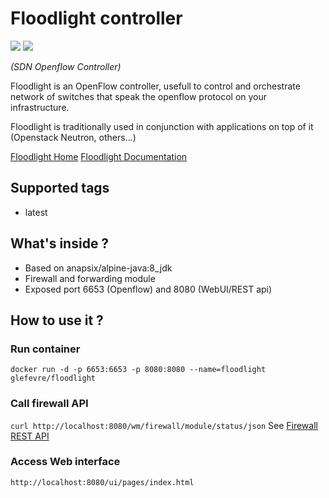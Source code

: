 # Floodlight controller
[![](https://images.microbadger.com/badges/image/glefevre/floodlight.svg)](https://microbadger.com/images/glefevre/floodlight "Get your own image badge on microbadger.com") [![](https://images.microbadger.com/badges/version/glefevre/floodlight.svg)](https://microbadger.com/images/glefevre/floodlight "Get your own version badge on microbadger.com")

*(SDN Openflow Controller)*

Floodlight is an OpenFlow controller, usefull to control and orchestrate network of switches that speak the openflow protocol on your infrastructure.

Floodlight is traditionally used in conjunction with applications on top of it (Openstack Neutron, others...)

[Floodlight Home](http://www.projectfloodlight.org/floodlight/)
[Floodlight Documentation](https://floodlight.atlassian.net/wiki/display/floodlightcontroller/Floodlight+Documentation)

## Supported tags
- latest

## What's inside ?
- Based on anapsix/alpine-java:8_jdk
- Firewall and forwarding module
- Exposed port 6653 (Openflow) and 8080 (WebUI/REST api)

## How to use it ?
### Run container
`docker run -d -p 6653:6653 -p 8080:8080 --name=floodlight glefevre/floodlight`

### Call firewall API
`curl http://localhost:8080/wm/firewall/module/status/json` 
See [Firewall REST API](https://floodlight.atlassian.net/wiki/display/floodlightcontroller/Firewall+REST+API)

### Access Web interface
`http://localhost:8080/ui/pages/index.html ` 


